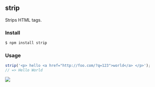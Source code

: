 ## strip

Strips HTML tags.

### Install

```bash
$ npm install strip
```

### Usage

```js
strip('<p> hello <a href="http://foo.com/?q=123">world</a> </p>');
// => Hello World
```

![](https://dl.dropbox.com/s/9q2p5mrqnajys22/npmel.jpg?token_hash=AAHqttN9DiGl63ma8KRw-G0cdalaiMzrvrOPGnOfDslDjw)
